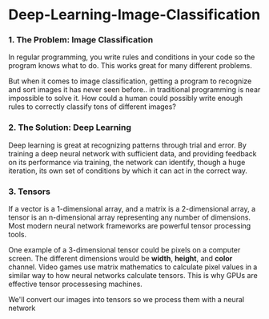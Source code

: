 # Deep-Learning-Image-Classification

### 1. The Problem: Image Classification

In regular programming, you write rules and conditions in your code so the program knows what to do. This works great for many different problems.

But when it comes to image classification, getting a program to recognize and sort images it has never seen before.. in traditional programming is near impossible to solve it. How could a human could possibly write enough rules to correctly classify tons of different images?

### 2. The Solution: Deep Learning
Deep learning is great at recognizing patterns through trial and error. By training a deep neural network with sufficient data, and providing feedback on its performance via training, the network can identify, though a huge iteration, its own set of conditions by which it can act in the correct way.

### 3. Tensors
If a vector is a 1-dimensional array, and a matrix is a 2-dimensional array, a tensor is an n-dimensional array representing any number of dimensions. Most modern neural network frameworks are powerful tensor processing tools.

One example of a 3-dimensional tensor could be pixels on a computer screen. The different dimensions would be **width**, **height**, and **color** channel. Video games use matrix mathematics to calculate pixel values in a similar way to how neural networks calculate tensors. This is why GPUs are effective tensor processesing machines.

We'll convert our images into tensors so we process them with a neural network